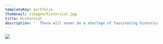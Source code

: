 ```yaml
---
templateKey: portfolio
thumbnail: /images/historical.jpg
title: Historical
description: '  There will never be a shortage of fascinating historical content.  Many of the   images here stem from my phenomenal relationship with Our State Magazine and   the exceptional array of topics they dream up.  Even within North Carolina’s   borders alone, history is a vast country to be explored.  As with most of my   work, all of the illustrations here are either oil, pastel, or digital. Scroll   down and take a stroll with me through the past.'
---
```

![](/images/arrgh-state.gif)
